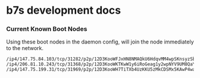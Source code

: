 # b7s development docs

### Current Known Boot Nodes

Using these boot nodes in the daemon config, will join the node immediately to the network.

```text
/ip4/147.75.84.103/tcp/31282/p2p/12D3KooWFJxHN8NMAQkU6HdqvMM4wpSKnsyzSb2rJwMhg2w4UsWh
/ip4/206.81.10.243/tcp/31368/p2p/12D3KooWKTKwW1y6iRoGeag1y2wpNYV9UM8QaYXaTL7DUTZdEFw6
/ip4/147.75.199.31/tcp/31969/p2p/12D3KooWH7TiTXb4UzKKU5zMkCDSMx5KAwP4waBbknxnoXfWL7Db
```
